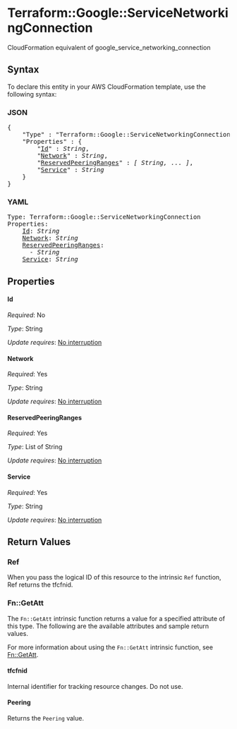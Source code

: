 # Terraform::Google::ServiceNetworkingConnection

CloudFormation equivalent of google_service_networking_connection

## Syntax

To declare this entity in your AWS CloudFormation template, use the following syntax:

### JSON

<pre>
{
    "Type" : "Terraform::Google::ServiceNetworkingConnection",
    "Properties" : {
        "<a href="#id" title="Id">Id</a>" : <i>String</i>,
        "<a href="#network" title="Network">Network</a>" : <i>String</i>,
        "<a href="#reservedpeeringranges" title="ReservedPeeringRanges">ReservedPeeringRanges</a>" : <i>[ String, ... ]</i>,
        "<a href="#service" title="Service">Service</a>" : <i>String</i>
    }
}
</pre>

### YAML

<pre>
Type: Terraform::Google::ServiceNetworkingConnection
Properties:
    <a href="#id" title="Id">Id</a>: <i>String</i>
    <a href="#network" title="Network">Network</a>: <i>String</i>
    <a href="#reservedpeeringranges" title="ReservedPeeringRanges">ReservedPeeringRanges</a>: <i>
      - String</i>
    <a href="#service" title="Service">Service</a>: <i>String</i>
</pre>

## Properties

#### Id

_Required_: No

_Type_: String

_Update requires_: [No interruption](https://docs.aws.amazon.com/AWSCloudFormation/latest/UserGuide/using-cfn-updating-stacks-update-behaviors.html#update-no-interrupt)

#### Network

_Required_: Yes

_Type_: String

_Update requires_: [No interruption](https://docs.aws.amazon.com/AWSCloudFormation/latest/UserGuide/using-cfn-updating-stacks-update-behaviors.html#update-no-interrupt)

#### ReservedPeeringRanges

_Required_: Yes

_Type_: List of String

_Update requires_: [No interruption](https://docs.aws.amazon.com/AWSCloudFormation/latest/UserGuide/using-cfn-updating-stacks-update-behaviors.html#update-no-interrupt)

#### Service

_Required_: Yes

_Type_: String

_Update requires_: [No interruption](https://docs.aws.amazon.com/AWSCloudFormation/latest/UserGuide/using-cfn-updating-stacks-update-behaviors.html#update-no-interrupt)

## Return Values

### Ref

When you pass the logical ID of this resource to the intrinsic `Ref` function, Ref returns the tfcfnid.

### Fn::GetAtt

The `Fn::GetAtt` intrinsic function returns a value for a specified attribute of this type. The following are the available attributes and sample return values.

For more information about using the `Fn::GetAtt` intrinsic function, see [Fn::GetAtt](https://docs.aws.amazon.com/AWSCloudFormation/latest/UserGuide/intrinsic-function-reference-getatt.html).

#### tfcfnid

Internal identifier for tracking resource changes. Do not use.

#### Peering

Returns the <code>Peering</code> value.

